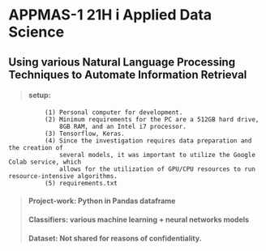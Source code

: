 
# APPMAS-1 21H i Applied Data Science
## Using various Natural Language Processing Techniques to Automate Information Retrieval

> #### setup: 
              (1) Personal computer for development.
              (2) Minimum requirements for the PC are a 512GB hard drive,
                  8GB RAM, and an Intel i7 processor.
              (3) Tensorflow, Keras.
              (4) Since the investigation requires data preparation and the creation of 
                  several models, it was important to utilize the Google Colab service, which 
                  allows for the utilization of GPU/CPU resources to run resource-intensive algorithms.
              (5) requirements.txt
> #### Project-work: Python in Pandas dataframe
> #### Classifiers: various machine learning + neural networks models
> #### Dataset: Not shared for reasons of confidentiality.
